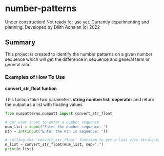 # number-patterns
Under construction! 
Not ready for use yet. Currently experimenting and planning.
Developed by Dilith Achalan (c) 2022


## Summary
This project is created to identify the number patterns on a given number sequence which will get the difference in sequence and general term or general ratio.

### Examples of How To Use
#### convert_str_float funtion
This funtion take two parameters **string number list**, **seperator** and return the output as a list with floating values


```python
from numpatterns.numpatt import convert_str_float

# get user input to enter a number sequence
num_list = input("Enter the number sequence: ")
nth = int(input("Enter the nth in sequence: "))

# calling the 'convert_str_float' function to get a list with string values to float
n_list = convert_str_float(num_list, sep=",")
print(n_list)

```